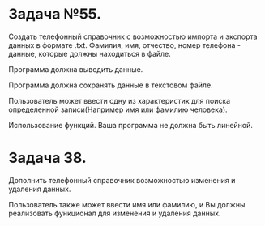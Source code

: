 # Задача №55.
Создать телефонный справочник с возможностью импорта и экспорта данных в формате .txt. Фамилия, имя, отчество, номер
телефона - данные, которые должны находиться в файле.

Программа должна выводить данные.

Программа должна сохранять данные в текстовом файле.

Пользователь может ввести одну из характеристик для поиска определенной записи(Например имя или фамилию человека).

Использование функций. Ваша программа не должна быть линейной.

# Задача 38. 
Дополнить телефонный справочник возможностью изменения и удаления данных. 

Пользователь также может ввести имя или фамилию, и Вы должны реализовать функционал для изменения и удаления данных.